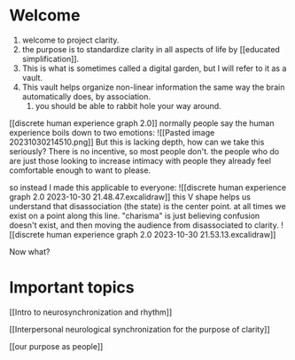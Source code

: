 # Welcome
1. welcome to project clarity.
2. the purpose is to standardize clarity in all aspects of life by [[educated simplification]].
3. This is what is sometimes called a digital garden, but I will refer to it as a vault.
4. This vault helps organize non-linear information the same way the brain automatically does, by association.
	1. you should be able to rabbit hole your way around.

[[discrete human experience graph 2.0]]
normally people say the human experience boils down to two emotions:
![[Pasted image 20231030214510.png]]
But this is lacking depth, how can we take this seriously? There is no incentive, so most people don't. the people who do are just those looking to increase intimacy with people they already feel comfortable enough to want to please.

so instead I made this applicable to everyone:
![[discrete human experience graph 2.0 2023-10-30 21.48.47.excalidraw]]
this V shape helps us understand that disassociation (the state) is the center point.
at all times we exist on a point along this line.
"charisma" is just believing confusion doesn't exist, and then moving the audience from disassociated to clarity.
![[discrete human experience graph 2.0 2023-10-30 21.53.13.excalidraw]]

Now what?
# Important topics
[[Intro to neurosynchronization and rhythm]]

[[Interpersonal neurological synchronization for the purpose of clarity]]

[[our purpose as people]]
